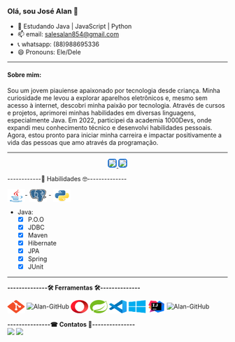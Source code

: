 ### Olá, sou José Alan 👋


- 🌱 Estudando Java | JavaScript | Python <br>
- 📫 email: salesalan854@gmail.com <br>
- 📞 whatsapp: (88)988695336 <br>
- 😄 Pronouns: Ele/Dele
---
####   Sobre mim: <br>
Sou um jovem piauiense apaixonado por tecnologia desde criança. Minha curiosidade me levou a explorar aparelhos eletrônicos e, mesmo sem acesso à internet, descobri minha paixão por tecnologia. Através de cursos e projetos, aprimorei minhas habilidades em diversas linguagens, especialmente Java. Em 2022, participei da academia 1000Devs, onde expandi meu conhecimento técnico e desenvolvi habilidades pessoais. Agora, estou pronto para iniciar minha carreira e impactar positivamente a vida das pessoas que amo através da programação.

---
<p align="center">
  <a href="https://github.com/theJoseAlan">
    <img height="180em" src="https://github-readme-stats.vercel.app/api?username=theJoseAlan&show_icons=true&theme=dracula&include_all_commits=true&count_private=true&hide=issues&bg_color=00000000&title_color=0366d6&text_color=ffffff&icon_color=0366d6&hide_border=true" style="border: 2px solid #0366d6; border-radius: 5px; overflow: hidden;" />
    <img height="180em" src="https://github-readme-stats.vercel.app/api/top-langs/?username=theJoseAlan&layout=compact&langs_count=7&theme=dracula&hide_border=true&bg_color=00000000&title_color=0366d6&text_color=ffffff" style="border: 2px solid #0366d6; border-radius: 5px; overflow: hidden;" /><br>
  </a>
</p>


------------🧐 Habilidades 🤓--------------

  <img align="center" alt="Alan-Java" height="30" width="40" src="https://raw.githubusercontent.com/devicons/devicon/master/icons/java/java-original.svg">-
  <img align="center" alt="Alan-Postgres" height="30" width="40" src="https://raw.githubusercontent.com/devicons/devicon/master/icons/postgresql/postgresql-original.svg"> - 
  <img align="center" alt="Alan-Python" height="30" width="40" src="https://raw.githubusercontent.com/devicons/devicon/master/icons/python/python-original.svg">
* Java:
  - [x] P.O.O
  - [x] JDBC
  - [x] Maven
  - [x] Hibernate
  - [x] JPA
  - [x] Spring
  - [x] JUnit
---
**--------------🛠 Ferramentas 🛠--------------**
<div style="display: inline_block">
  <img align="center" alt="Alan-Git" height="30" width="40" src="https://raw.githubusercontent.com/devicons/devicon/master/icons/git/git-original.svg">
  <img align="center" alt="Alan-GitHub" height="30" width="40" src="https://user-images.githubusercontent.com/117518719/209007065-a8b7e40b-19b3-4695-84b7-fb690e8b5ef7.svg">
  <img align="center" alt="Alan-Opera" height="30" width="40" src="https://raw.githubusercontent.com/devicons/devicon/master/icons/opera/opera-original.svg">
  <img align="center" alt="Alan-Spring" height="30" width="40" src="https://raw.githubusercontent.com/devicons/devicon/master/icons/spring/spring-original.svg">
  <img align="center" alt="Alan-Vscode" height="30" width="40" src="https://raw.githubusercontent.com/devicons/devicon/master/icons/vscode/vscode-original.svg">
  <img align="center" alt="Alan-Windows" height="30" width="40" src="https://raw.githubusercontent.com/devicons/devicon/master/icons/windows8/windows8-original.svg">
  <img align="center" alt="Alan-Intellij" height="30" width="40" src="https://raw.githubusercontent.com/devicons/devicon/master/icons/intellij/intellij-original.svg">
  <img align="center" alt="Alan-GitHub" height="30" width="40" src="https://user-images.githubusercontent.com/117518719/209007231-e06026fd-26ce-4765-a08d-7f34548d16f5.svg">
  </div>
<br>
  <b>---------------☎ Contatos 📱---------------</b>
<div> 
  <a href = "mailto:salesalan854@gmail.com"><img src="https://img.shields.io/badge/-Gmail-%23333?style=for-the-badge&logo=gmail&logoColor=white" target="_blank"></a>
  <a href="https://www.linkedin.com/in/alan-sales-084ab9218/" target="_blank"><img src="https://img.shields.io/badge/-LinkedIn-%230077B5?style=for-the-badge&logo=linkedin&logoColor=white" target="_blank"></a> 
</div>
  
